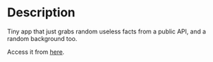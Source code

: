 # Description

Tiny app that just grabs random useless facts from a public API, and a random background too.

Access it from [here]().
